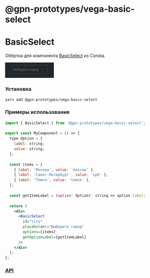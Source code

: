 # @gpn-prototypes/vega-basic-select

# BasicSelect
Обёртка для компонента [BasicSelect](https://consta-uikit.vercel.app/?path=/docs/components-basicselect--default-story) из Consta.

<img src="docs/pic-1.png" height="50">

### Установка

```
yarn add @gpn-prototypes/vega-basic-select
```

### Примеры использования

```jsx
import { BasicSelect } from '@gpn-prototypes/vega-basic-select';

export const MyComponent = () => {
  type Option = {
    label: string;
    value: string;
  };

  const items = [
    { label: 'Москва', value: 'moscow' },
    { label: 'Санкт-Петербург', value: 'spb' },
    { label: 'Томск', value: 'tomsk' },
  ];

  const getItemLabel = (option: Option): string => option.label;

  return (
    <div>
      <BasicSelect
        id="city"
        placeholder="Выберите город"
        options={items}
        getOptionLabel={getItemLabel}
      />
    </div>
  );
};
```

### [API](https://consta-uikit.vercel.app/?path=/docs/components-basicselect--default-story#c%D0%B2%D0%BE%D0%B9%D1%81%D1%82%D0%B2%D0%B0-%D0%BA%D0%BE%D0%BC%D0%BF%D0%BE%D0%BD%D0%B5%D0%BD%D1%82%D0%B0)
